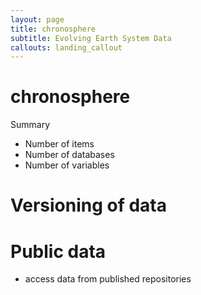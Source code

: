 ```yaml
---
layout: page
title: chronosphere 
subtitle: Evolving Earth System Data
callouts: landing_callout
---
```


# chronosphere

Summary

- Number of items
- Number of databases
- Number of variables

# Versioning of data

# Public data

- access data from published repositories



